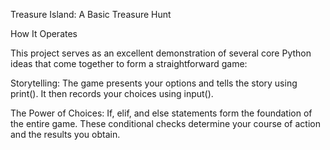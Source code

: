 Treasure Island: A Basic Treasure Hunt


How It Operates

This project serves as an excellent demonstration of several core Python ideas that come together to form a straightforward game:

Storytelling: The game presents your options and tells the story using print(). It then records your choices using input().

The Power of Choices: If, elif, and else statements form the foundation of the entire game. These conditional checks determine your course of action and the results you obtain.
